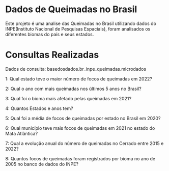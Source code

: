 # Dados de Queimadas no Brasil

Este projeto é uma analise das Queimadas no Brasil utilizando dados do INPE(Instituto Nacional de Pesquisas Espaciais), foram analisados os diferentes biomas do país e seus estados. 

# Consultas Realizadas

Dados de consulta: basedosdados.br_inpe_queimadas.microdados

 1: Qual estado teve o maior número de focos de queimadas em 2022?
 
 2: Qual o ano com mais queimadas nos últimos 5 anos no Brasil?
 
 3: Qual foi o bioma mais afetado pelas queimadas em 2021?
 
 4: Quantos Estados e anos tem? 
 
 5: Qual foi a média de focos de queimadas por estado no Brasil em 2020?
 
 6: Qual município teve mais focos de queimadas em 2021 no estado do Mata Atlântica?
 
 7: Qual a evolução anual do número de queimadas no Cerrado entre 2015 e 2022?
 
 8: Quantos focos de queimadas foram registrados por bioma no ano de 2005 no banco de dados do INPE?
 
